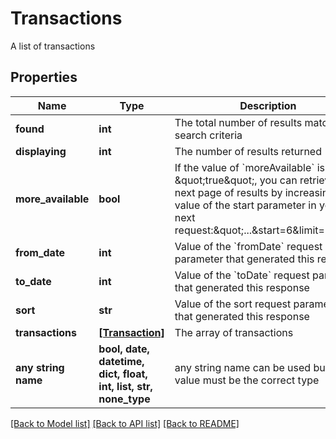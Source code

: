 # Transactions

A list of transactions

## Properties
Name | Type | Description | Notes
------------ | ------------- | ------------- | -------------
**found** | **int** | The total number of results matching search criteria | 
**displaying** | **int** | The number of results returned | 
**more_available** | **bool** | If the value of &#x60;moreAvailable&#x60; is \&quot;true\&quot;, you can retrieve the next page of results by increasing the value of the start parameter in your next request:\&quot;...&amp;start&#x3D;6&amp;limit&#x3D;5\&quot; | 
**from_date** | **int** | Value of the &#x60;fromDate&#x60; request parameter that generated this response | 
**to_date** | **int** | Value of the &#x60;toDate&#x60; request parameter that generated this response | 
**sort** | **str** | Value of the sort request parameter that generated this response | 
**transactions** | [**[Transaction]**](Transaction.md) | The array of transactions | 
**any string name** | **bool, date, datetime, dict, float, int, list, str, none_type** | any string name can be used but the value must be the correct type | [optional]

[[Back to Model list]](../README.md#documentation-for-models) [[Back to API list]](../README.md#documentation-for-api-endpoints) [[Back to README]](../README.md)


